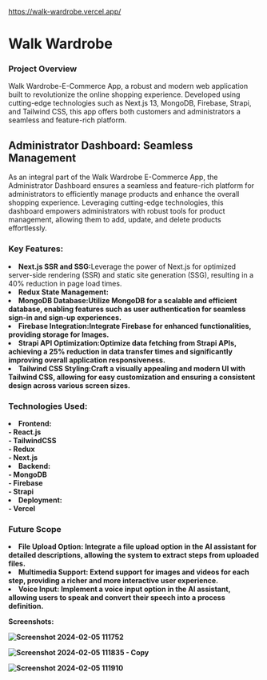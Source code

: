 https://walk-wardrobe.vercel.app/

<h1>Walk Wardrobe</h1>

<h3>Project Overview</h3>
<p>Walk Wardrobe-E-Commerce App, a robust and modern web application built to revolutionize the online shopping experience. Developed using cutting-edge technologies such as Next.js 13, MongoDB, Firebase, Strapi, and Tailwind CSS, this app offers both customers and administrators a seamless and feature-rich platform.</p>

<p>
<h2>Administrator Dashboard: Seamless Management</h2>

As an integral part of the Walk Wardrobe E-Commerce App, the Administrator Dashboard ensures a seamless and feature-rich platform for administrators to efficiently manage products and enhance the overall shopping experience. Leveraging cutting-edge technologies, this dashboard empowers administrators with robust tools for product management, allowing them to add, update, and delete products effortlessly.</p>

<h3>Key Features:</h3>
<li><b>Next.js SSR and SSG:</b>Leverage the power of Next.js for optimized server-side rendering (SSR) and static site generation (SSG), resulting in a 40% reduction in page load times.</li>
<li><b>Redux State Management:</bImplement Redux for efficient state management, leading to a 15% increase in user retention through real-time updates in the shopping cart.</li>
<li><b>MongoDB Database:</b>Utilize MongoDB for a scalable and efficient database, enabling features such as user authentication for seamless sign-in and sign-up experiences.</li>
<li><b>Firebase Integration:</b>Integrate Firebase for enhanced functionalities, providing storage for Images.</li>
<li><b>Strapi API Optimization:</b>Optimize data fetching from Strapi APIs, achieving a 25% reduction in data transfer times and significantly improving overall application responsiveness.</li>
<li><b>Tailwind CSS Styling:</b>Craft a visually appealing and modern UI with Tailwind CSS, allowing for easy customization and ensuring a consistent design across various screen sizes.</li>

<h3>Technologies Used:</h3>
<li>Frontend: </li>
  - React.js<br>
  - TailwindCSS<br>
  - Redux<br>
  - Next.js<br>

<li>Backend: </li>
  - MongoDB<br>
  - Firebase<br>
  - Strapi<br>

<li>Deployment: </li>
  - Vercel

<h3>Future Scope</h3>
<li>File Upload Option:
Integrate a file upload option in the AI assistant for detailed descriptions, allowing the system to extract steps from uploaded files.</li>
<li>Multimedia Support:
Extend support for images and videos for each step, providing a richer and more interactive user experience.</li>

<li>Voice Input:
Implement a voice input option in the AI assistant, allowing users to speak and convert their speech into a process definition.</li>


Screenshots:

![Screenshot 2024-02-05 111752](https://github.com/md-anas-sabah/walk-wardrobe/assets/76554722/e934b9af-cc63-439b-9dd7-8a63ec99cddf)

![Screenshot 2024-02-05 111835 - Copy](https://github.com/md-anas-sabah/walk-wardrobe/assets/76554722/2765b41e-86a3-4cf8-be9f-dc115002a723)

![Screenshot 2024-02-05 111910](https://github.com/md-anas-sabah/walk-wardrobe/assets/76554722/574574d8-ed1c-440a-bfb3-697f2d373eee)

